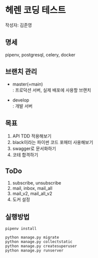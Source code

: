 # 헤렌 코딩 테스트

작성자: 김준영

## 명세
pipenv, postgresql, celery, docker

## 브랜치 관리
- master(=main) <br>
: 프로덕션 서버, 실제 배포에 사용할 브랜치 <br>

- develop <br>
: 개발 서버 <br>

## 목표
1. API TDD 적용해보기
2. black이라는 파이썬 코드 포매터 사용해보기
3. swagger로 문서화하기
4. 코테 합격하기

## ToDo
1. subscribe, unsubscribe
2. mail, inbox, mail_all
3. mail_v2, mail_all_v2
4. 도커 설정

## 실행방법
```shell script
pipenv install

python manage.py migrate
python manage.py collectstatic
python manage.py createsuperuser
python manage.py runserver
```
